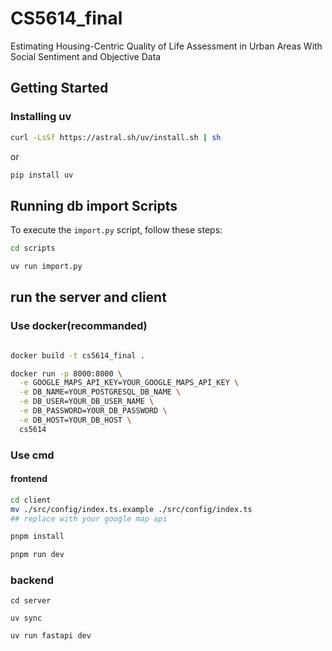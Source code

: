 # CS5614_final
Estimating Housing-Centric Quality of Life Assessment in Urban Areas With Social Sentiment and Objective Data

## Getting Started

### Installing uv
```bash
curl -LsSf https://astral.sh/uv/install.sh | sh
```

or

```bash
pip install uv
```

## Running db import Scripts

To execute the `import.py` script, follow these steps:

```bash
cd scripts

uv run import.py
```



## run the server and client


### Use docker(recommanded)
```bash

docker build -t cs5614_final .

docker run -p 8000:8000 \
  -e GOOGLE_MAPS_API_KEY=YOUR_GOOGLE_MAPS_API_KEY \
  -e DB_NAME=YOUR_POSTGRESQL_DB_NAME \
  -e DB_USER=YOUR_DB_USER_NAME \
  -e DB_PASSWORD=YOUR_DB_PASSWORD \
  -e DB_HOST=YOUR_DB_HOST \
  cs5614
```

### Use cmd

#### frontend
```bash
cd client
mv ./src/config/index.ts.example ./src/config/index.ts
## replace with your google map api

pnpm install

pnpm run dev
```

### backend

```bach
cd server

uv sync

uv run fastapi dev
```